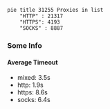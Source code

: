 
```mermaid
pie title 31255 Proxies in list
    "HTTP" : 21317
    "HTTPS": 4193
    "SOCKS" : 8887
```

### Some Info
#### Average Timeout

- mixed: 3.5s
- http: 1.9s
- https: 8.6s
- socks: 6.4s